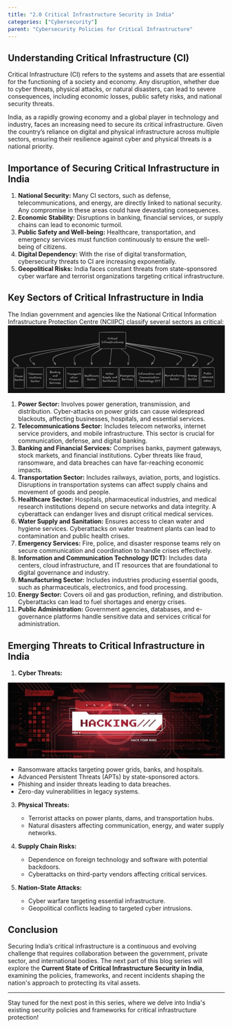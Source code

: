```yaml
---
title: "2.0 Critical Infrastructure Security in India"
categories: ["Cybersecurity"]
parent: "Cybersecurity Policies for Critical Infrastructure"
---
```


## Understanding Critical Infrastructure (CI)

Critical Infrastructure (CI) refers to the systems and assets that are essential for the functioning of a society and economy. Any disruption, whether due to cyber threats, physical attacks, or natural disasters, can lead to severe consequences, including economic losses, public safety risks, and national security threats.

India, as a rapidly growing economy and a global player in technology and industry, faces an increasing need to secure its critical infrastructure. Given the country’s reliance on digital and physical infrastructure across multiple sectors, ensuring their resilience against cyber and physical threats is a national priority.

## Importance of Securing Critical Infrastructure in India

1. **National Security:** Many CI sectors, such as defense, telecommunications, and energy, are directly linked to national security. Any compromise in these areas could have devastating consequences.
2. **Economic Stability:** Disruptions in banking, financial services, or supply chains can lead to economic turmoil.
3. **Public Safety and Well-being:** Healthcare, transportation, and emergency services must function continuously to ensure the well-being of citizens.
4. **Digital Dependency:** With the rise of digital transformation, cybersecurity threats to CI are increasing exponentially.
5. **Geopolitical Risks:** India faces constant threats from state-sponsored cyber warfare and terrorist organizations targeting critical infrastructure.

## Key Sectors of Critical Infrastructure in India

The Indian government and agencies like the National Critical Information Infrastructure Protection Centre (NCIIPC) classify several sectors as critical:
![](https://github.com/V0ldii/annu/blob/main/content/projects/main/img/1.png?raw=true)

1. **Power Sector:** Involves power generation, transmission, and distribution. Cyber-attacks on power grids can cause widespread blackouts, affecting businesses, hospitals, and essential services.
2. **Telecommunications Sector:** Includes telecom networks, internet service providers, and mobile infrastructure. This sector is crucial for communication, defense, and digital banking.
3. **Banking and Financial Services:** Comprises banks, payment gateways, stock markets, and financial institutions. Cyber threats like fraud, ransomware, and data breaches can have far-reaching economic impacts.
4. **Transportation Sector:** Includes railways, aviation, ports, and logistics. Disruptions in transportation systems can affect supply chains and movement of goods and people.
5. **Healthcare Sector:** Hospitals, pharmaceutical industries, and medical research institutions depend on secure networks and data integrity. A cyberattack can endanger lives and disrupt critical medical services.
6. **Water Supply and Sanitation:** Ensures access to clean water and hygiene services. Cyberattacks on water treatment plants can lead to contamination and public health crises.
7. **Emergency Services:** Fire, police, and disaster response teams rely on secure communication and coordination to handle crises effectively.
8. **Information and Communication Technology (ICT):** Includes data centers, cloud infrastructure, and IT resources that are foundational to digital governance and industry.
9. **Manufacturing Sector:** Includes industries producing essential goods, such as pharmaceuticals, electronics, and food processing.
10. **Energy Sector:** Covers oil and gas production, refining, and distribution. Cyberattacks can lead to fuel shortages and energy crises.
11. **Public Administration:** Government agencies, databases, and e-governance platforms handle sensitive data and services critical for administration.

## Emerging Threats to Critical Infrastructure in India

1. **Cyber Threats:**

![](https://github.com/V0ldii/annu/blob/main/content/projects/main/img/2.jpg?raw=true)
   - Ransomware attacks targeting power grids, banks, and hospitals.
   - Advanced Persistent Threats (APTs) by state-sponsored actors.
   - Phishing and insider threats leading to data breaches.
   - Zero-day vulnerabilities in legacy systems.

3. **Physical Threats:**
   - Terrorist attacks on power plants, dams, and transportation hubs.
   - Natural disasters affecting communication, energy, and water supply networks.

4. **Supply Chain Risks:**
   - Dependence on foreign technology and software with potential backdoors.
   - Cyberattacks on third-party vendors affecting critical services.

5. **Nation-State Attacks:**
   - Cyber warfare targeting essential infrastructure.
   - Geopolitical conflicts leading to targeted cyber intrusions.

## Conclusion

Securing India’s critical infrastructure is a continuous and evolving challenge that requires collaboration between the government, private sector, and international bodies. The next part of this blog series will explore the **Current State of Critical Infrastructure Security in India**, examining the policies, frameworks, and recent incidents shaping the nation's approach to protecting its vital assets.

---

Stay tuned for the next post in this series, where we delve into India's existing security policies and frameworks for critical infrastructure protection!

